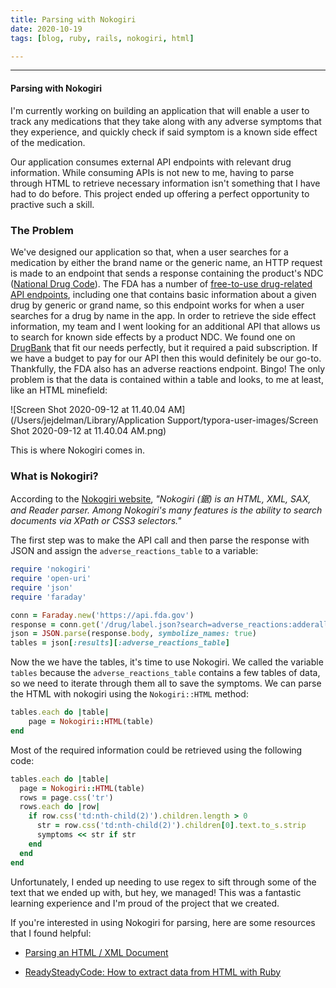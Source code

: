 ```yaml
---
title: Parsing with Nokogiri
date: 2020-10-19
tags: [blog, ruby, rails, nokogiri, html]

---
```


<hr>

#### Parsing with Nokogiri

I'm currently working on building an application that will enable a user to track any medications that they take along with any adverse symptoms that they experience, and quickly check if said symptom is a known side effect of the medication.

Our application consumes external API endpoints with relevant drug information.  While consuming APIs is not new to me, having to parse through HTML to retrieve necessary information isn't something that I have had to do before.  This project ended up offering a perfect opportunity to practive such a skill.

### The Problem

We've designed our application so that, when a user searches for a medication by either the brand name or the generic name, an HTTP request is made to an endpoint that sends a response containing the product's NDC ([National Drug Code](https://www.drugs.com/ndc.html)).  The FDA has a number of [free-to-use drug-related API endpoints](https://open.fda.gov/apis/drug/), including one that contains basic information about a given drug by generic or grand name, so this endpoint works for when a user searches for a drug by name in the app.  In order to retrieve the side effect information, my team and I went looking for an additional API that allows us to search for known side effects by a product NDC. We found one on [DrugBank](https://www.drugbank.ca/) that fit our needs perfectly, but it required a paid subscription.  If we have a budget to pay for our API then this would definitely be our go-to.  Thankfully, the FDA also has an adverse reactions endpoint.  Bingo!  The only problem is that the data is contained within a table and looks, to me at least, like an HTML minefield:

![Screen Shot 2020-09-12 at 11.40.04 AM](/Users/jejdelman/Library/Application Support/typora-user-images/Screen Shot 2020-09-12 at 11.40.04 AM.png)



This is where Nokogiri comes in.

### What is Nokogiri?

According to the [Nokogiri website](https://nokogiri.org/), *"Nokogiri (鋸) is an HTML, XML, SAX, and Reader parser. Among Nokogiri's many features is the ability to search documents via XPath or CSS3 selectors."*

The first step was to make the API call and then parse the response with JSON and assign the  `adverse_reactions_table` to a variable:

```ruby
require 'nokogiri'
require 'open-uri'
require 'json'
require 'faraday'

conn = Faraday.new('https://api.fda.gov')
response = conn.get('/drug/label.json?search=adverse_reactions:adderall&limit=1')
json = JSON.parse(response.body, symbolize_names: true)
tables = json[:results][:adverse_reactions_table]
```



Now the we have the tables, it's time to use Nokogiri.  We called the variable `tables` because the `adverse_reactions_table` contains a few tables of data, so we need to iterate through them all to save the symptoms.  We can parse the HTML with nokogiri using the `Nokogiri::HTML` method:

```ruby
tables.each do |table|
	page = Nokogiri::HTML(table)
end
```



Most of the required information could be retrieved using the following code:

```ruby
tables.each do |table|
  page = Nokogiri::HTML(table)
  rows = page.css('tr')
  rows.each do |row|
    if row.css('td:nth-child(2)').children.length > 0
      str = row.css('td:nth-child(2)').children[0].text.to_s.strip
      symptoms << str if str
    end
  end
end
```



Unfortunately, I ended up needing to use regex to sift through some of the text that we ended up with, but hey, we managed!  This was a fantastic learning experience and I'm proud of the project that we created.

If you're interested in using Nokogiri for parsing, here are some resources that I found helpful:

- [Parsing an HTML / XML Document](https://nokogiri.org/tutorials/parsing_an_html_xml_document.html)

- [ReadySteadyCode: How to extract data from HTML with Ruby](https://readysteadycode.com/howto-extract-data-from-html-with-ruby)
